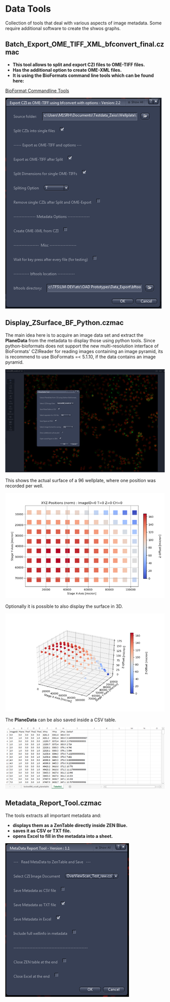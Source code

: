 # Data Tools

Collection of tools that deal with various aspects of image metadata. Some require additional software to create the shwos graphs.

## Batch_Export_OME_TIFF_XML_bfconvert_final.czmac

* **This tool allows to split and export CZI files to OME-TIFF files.**
* **Has the additional option to create OME-XML files.**
* **It is using the BioFormats command line tools which can be found here:**

[BioFormat Commandline Tools](http://www.openmicroscopy.org/site/support/bio-formats5.5/users/comlinetools/index.html)

![Screenshot of GUI](/images/export_bfconvert1.png)

## Display_ZSurface_BF_Python.czmac

The main idea here is to acquire an image data set and extract the **PlaneData** from the metadata to display those using python tools.
Since python-bioformats does not support the new multi-resolution interface of BioFormats' CZIReader for reading images containing an image pyramid, its is recommend to use BioFormats =< 5.1.10, if the data contains an image pyramid.

![Screenshot of ZEN Blue with showing the tool UI](/images/zsurface_tool1.png)

This shows the actual surface of a 96 wellplate, where one position was recorded per well.

![2D Z-Surface Plot of Wellplate](/images/zsurface_tool2.png)

Optionally it is possible to also display the surface in 3D.

![3D Z-Surface Plot of Wellplate](/images/zsurface_tool3.png)

The **PlaneData** can be also saved inside a CSV table.

![The PlaneData from the CSV file in Excel](/images/zsurface_tool4.png)

## Metadata_Report_Tool.czmac

The tools extracts all important metadata and:

* **displays them as a ZenTable directly inside ZEN Blue.**
* **saves it as CSV or TXT file.**
* **opens Excel to fill in the metadata into a sheet.**

![Screenshot of GUI](/images/MetaData_Report_Tool1.png)

